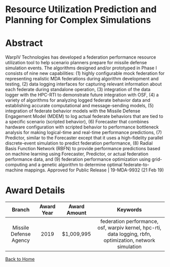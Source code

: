 
Resource Utilization Prediction and Planning for Complex Simulations
====================================================================

# Abstract


WarpIV Technologies has developed a federation performance resource utilization tool to help scenario planners prepare for missile defense simulation events. The algorithms designed and/or prototyped in Phase I consists of nine new capabilities: (1) highly configurable mock federation for representing realistic MDA federations during algorithm development and testing, (2) data logging interfaces for capturing relevant information about each federate during standalone operation, (3) integration of the data logger with the HPC-RTI to demonstrate future integration with OSF, (4) a variety of algorithms for analyzing logged federate behavior data and establishing accurate computational and message-sending models, (5) integration of federate behavior models with the Missile Defense Engagement Model (MDEM) to log actual federate behaviors that are tied to a specific scenario (scripted behavior), (6) Forecaster that combines hardware configuration with scripted behavior to performance bottleneck analysis for making logical-time and real-time performance predictions, (7) Predictor, similar to the Forecaster except that it uses a high-fidelity parallel discrete-event simulation to predict federation performance, (8) Radial Basis Function Network (RBFN) to provide performance predictions based on machine learning using Forecaster, Predictor, or actual federation performance data, and (9) federation performance optimization using grid-computing and a genetic algorithm to determine optimal federate-to-machine mappings. Approved for Public Release | 19-MDA-9932 (21 Feb 19)  

# Award Details

|Branch|Award Year|Award Amount|Keywords|
| :---: | :---: | :---: | :---: |
|Missile Defense Agency|2019|$1,009,995|federation performance, osf, warpiv kernel, hpc-rti, data logging, rbfn, optimization, network simulation|
  
  


[Back to Home](https://github.com/chrischow/dod_sbir_awards#1165)